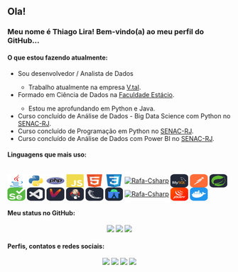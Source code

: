 ## Ola!

### Meu nome é Thiago Lira! Bem-vindo(a) ao meu perfil do GitHub...

#### O que estou fazendo atualmente:

<ul>
  <li>Sou desenvolvedor / Analista de Dados</li>
	<ul><li>Trabalho atualmente na empresa <a href="https://www.vtal.com" target="_blank">V.tal</a>.</li></ul>
  <li>Formado em Ciência de Dados na <a href="https://estacio.br/" target="_blank">Faculdade Estácio</a>.</li>
	<ul><li>Estou me aprofundando em Python e Java.</li></ul>
  <li>Curso concluído de Análise de Dados - Big Data Science com Python no <a href="https://www.rj.senac.br/" target="_blank">SENAC-RJ</a>.</li>
  <li>Curso concluído de Programação em Python no <a href="https://www.rj.senac.br/" target="_blank">SENAC-RJ</a>.</li>
  <li>Curso concluído de Análise de Dados com Power BI no <a href="https://www.rj.senac.br/" target="_blank">SENAC-RJ</a>.</li>

</ul>

#### Linguagens que mais uso:

<div dir="auto"><br>
  <a target="_blank" rel="noopener noreferrer nofollow" href="https://raw.githubusercontent.com/devicons/devicon/master/icons/java/java-original.svg"><img align="center" alt="Java" height="30" width="40" src="https://raw.githubusercontent.com/devicons/devicon/master/icons/java/java-original.svg" style="max-width: 100%;"></a>
  <a target="_blank" rel="noopener noreferrer nofollow" href="https://raw.githubusercontent.com/devicons/devicon/master/icons/python/python-original.svg"><img align="center" alt="Rafa-Python" height="30" width="40" src="https://raw.githubusercontent.com/devicons/devicon/master/icons/python/python-original.svg" style="max-width: 100%;"></a>
  <a target="_blank" rel="noopener noreferrer nofollow" href="https://raw.githubusercontent.com/devicons/devicon/master/icons/php/php-original.svg"><img align="center" alt="Java" height="30" width="40" src="https://raw.githubusercontent.com/devicons/devicon/master/icons/php/php-original.svg" style="max-width: 100%;"></a>
  <a target="_blank" rel="noopener noreferrer nofollow" href="https://raw.githubusercontent.com/devicons/devicon/master/icons/javascript/javascript-plain.svg"><img align="center" alt="Rafa-Js" height="30" width="40" src="https://raw.githubusercontent.com/devicons/devicon/master/icons/javascript/javascript-plain.svg" style="max-width: 100%;"></a>
  <a target="_blank" rel="noopener noreferrer nofollow" href="https://raw.githubusercontent.com/devicons/devicon/master/icons/html5/html5-original.svg"><img align="center" alt="Rafa-HTML" height="30" width="40" src="https://raw.githubusercontent.com/devicons/devicon/master/icons/html5/html5-original.svg" style="max-width: 100%;"></a>
  <a target="_blank" rel="noopener noreferrer nofollow" href="https://raw.githubusercontent.com/devicons/devicon/master/icons/css3/css3-original.svg"><img align="center" alt="Rafa-CSS" height="30" width="40" src="https://raw.githubusercontent.com/devicons/devicon/master/icons/css3/css3-original.svg" style="max-width: 100%;"></a>
  <a target="_blank" rel="noopener noreferrer nofollow" href="https://raw.githubusercontent.com/jmnote/z-icons/master/svg/bootstrap.svg"><img align="center" alt="Rafa-Csharp" height="30" width="40" src="https://raw.githubusercontent.com/jmnote/z-icons/master/svg/bootstrap.svg" style="max-width: 100%;"></a>
  <a target="_blank" rel="noopener noreferrer nofollow" href="https://raw.githubusercontent.com/tandpfun/skill-icons/65dea6c4eaca7da319e552c09f4cf5a9a8dab2c8/icons/MySQL-Dark.svg"><img align="center" alt="Rafa-Csharp" height="30" width="40" src="https://raw.githubusercontent.com/tandpfun/skill-icons/65dea6c4eaca7da319e552c09f4cf5a9a8dab2c8/icons/MySQL-Dark.svg" style="max-width: 100%;"></a>
  <a target="_blank" rel="noopener noreferrer nofollow" href="https://raw.githubusercontent.com/tandpfun/skill-icons/65dea6c4eaca7da319e552c09f4cf5a9a8dab2c8/icons/Postman.svg"><img align="center" alt="Rafa-Csharp" height="30" width="40" src="https://raw.githubusercontent.com/tandpfun/skill-icons/65dea6c4eaca7da319e552c09f4cf5a9a8dab2c8/icons/Postman.svg" style="max-width: 100%;"></a>
  <a target="_blank" rel="noopener noreferrer nofollow" href="https://raw.githubusercontent.com/tandpfun/skill-icons/65dea6c4eaca7da319e552c09f4cf5a9a8dab2c8/icons/Spring-Dark.svg"><img align="center" alt="Rafa-Csharp" height="30" width="40" src="https://raw.githubusercontent.com/tandpfun/skill-icons/65dea6c4eaca7da319e552c09f4cf5a9a8dab2c8/icons/Spring-Dark.svg" style="max-width: 100%;"></a>
  <a target="_blank" rel="noopener noreferrer nofollow" href="https://raw.githubusercontent.com/tandpfun/skill-icons/65dea6c4eaca7da319e552c09f4cf5a9a8dab2c8/icons/Selenium.svg"><img align="center" alt="Rafa-Csharp" height="30" width="40" src="https://raw.githubusercontent.com/tandpfun/skill-icons/65dea6c4eaca7da319e552c09f4cf5a9a8dab2c8/icons/Selenium.svg" style="max-width: 100%;"></a>
  <a target="_blank" rel="noopener noreferrer nofollow" href="https://raw.githubusercontent.com/tandpfun/skill-icons/65dea6c4eaca7da319e552c09f4cf5a9a8dab2c8/icons/VSCode-Dark.svg"><img align="center" alt="Rafa-Csharp" height="30" width="40" src="https://raw.githubusercontent.com/tandpfun/skill-icons/65dea6c4eaca7da319e552c09f4cf5a9a8dab2c8/icons/VSCode-Dark.svg" style="max-width: 100%;"></a>
  <a target="_blank" rel="noopener noreferrer nofollow" href="https://raw.githubusercontent.com/tandpfun/skill-icons/65dea6c4eaca7da319e552c09f4cf5a9a8dab2c8/icons/Maven-Dark.svg"><img align="center" alt="Rafa-Csharp" height="30" width="40" src="https://raw.githubusercontent.com/tandpfun/skill-icons/65dea6c4eaca7da319e552c09f4cf5a9a8dab2c8/icons/Maven-Dark.svg" style="max-width: 100%;"></a>
  <a target="_blank" rel="noopener noreferrer nofollow" href="https://raw.githubusercontent.com/tandpfun/skill-icons/65dea6c4eaca7da319e552c09f4cf5a9a8dab2c8/icons/Jenkins-Dark.svg"><img align="center" alt="Rafa-Csharp" height="30" width="40" src="https://raw.githubusercontent.com/tandpfun/skill-icons/65dea6c4eaca7da319e552c09f4cf5a9a8dab2c8/icons/Jenkins-Dark.svg" style="max-width: 100%;"></a>
  <a target="_blank" rel="noopener noreferrer nofollow" href="https://raw.githubusercontent.com/tandpfun/skill-icons/65dea6c4eaca7da319e552c09f4cf5a9a8dab2c8/icons/Flask-Dark.svg"><img align="center" alt="Rafa-Csharp" height="30" width="40" src="https://raw.githubusercontent.com/tandpfun/skill-icons/65dea6c4eaca7da319e552c09f4cf5a9a8dab2c8/icons/Flask-Dark.svg" style="max-width: 100%;"></a>
  <a target="_blank" rel="noopener noreferrer nofollow" href="https://raw.githubusercontent.com/tandpfun/skill-icons/65dea6c4eaca7da319e552c09f4cf5a9a8dab2c8/icons/AndroidStudio-Dark.svg"><img align="center" alt="Rafa-Csharp" height="30" width="40" src="https://raw.githubusercontent.com/tandpfun/skill-icons/65dea6c4eaca7da319e552c09f4cf5a9a8dab2c8/icons/AndroidStudio-Dark.svg" style="max-width: 100%;"></a>
  <a target="_blank" rel="noopener noreferrer nofollow" href="https://raw.githubusercontent.com/tandpfun/skill-icons/65dea6c4eaca7da319e552c09f4cf5a9a8dab2c8/icons/Anaconda-Dark.svg"><img align="center" alt="Rafa-Csharp" height="30" width="40" src="https://raw.githubusercontent.com/tandpfun/skill-icons/65dea6c4eaca7da319e552c09f4cf5a9a8dab2c8/icons/Anaconda-Dark.svg" style="max-width: 100%;"></a>
  <a target="_blank" rel="noopener noreferrer nofollow" href="https://raw.githubusercontent.com/tandpfun/skill-icons/65dea6c4eaca7da319e552c09f4cf5a9a8dab2c8/icons/JQuery.svg"><img align="center" alt="Rafa-Csharp" height="30" width="40" src="https://raw.githubusercontent.com/tandpfun/skill-icons/65dea6c4eaca7da319e552c09f4cf5a9a8dab2c8/icons/JQuery.svg" style="max-width: 100%;"></a>
  <a target="_blank" rel="noopener noreferrer nofollow" href="https://raw.githubusercontent.com/tandpfun/skill-icons/65dea6c4eaca7da319e552c09f4cf5a9a8dab2c8/icons/Docker.svg"><img align="center" alt="Rafa-Csharp" height="30" width="40" src="https://raw.githubusercontent.com/tandpfun/skill-icons/65dea6c4eaca7da319e552c09f4cf5a9a8dab2c8/icons/Docker.svg" style="max-width: 100%;"></a>
</div>

#### Meu status no GitHub:

<div align="center">
	<img height="160em" src="https://github-readme-stats.vercel.app/api/top-langs/?username=ThiagoLira19&hide_progress=true&langs_count=10&theme=highcontrast"/>
	<img height="160em" src="https://github-readme-stats.vercel.app/api/top-langs/?username=ThiagoLira19&layout=donut-vertical&langs_count=5&theme=highcontrast"/>
    	<img height="160em" src="https://github-readme-stats.vercel.app/api?username=ThiagoLira19&show_icons=true&theme=highcontrast&include_all_commits=true&count_private=true"/>
</div>

#### Perfis, contatos e redes sociais:
<div align="center"> 
  <a href="https://www.github.com/ThiagoLira19/" target="_blank"><img src="https://img.shields.io/badge/GitHub-330F63?style=for-the-badge&logo=github&logoColor=white" target="_blank"></a>
  <a href="https://www.linkedin.com/in/thiago-lira-da-silva-7154304a/" target="_blank"><img src="https://img.shields.io/badge/LinkedIn-%230077B5?style=for-the-badge&logo=linkedin&logoColor=white" target="_blank"></a>
  <a href="https://api.whatsapp.com/send?phone=5521967488394&text=Olá Thiago!" target="_blank"><img src="https://img.shields.io/badge/WhatsApp-25D366?style=for-the-badge&logo=whatsapp&logoColor=white"></a>
  <a href = "mailto:thiagoliradasilva@gmail.com" target="_blank"><img src="https://img.shields.io/badge/Email-%23333?style=for-the-badge&logo=gmail&logoColor=white" target="_blank"></a>
</div>
